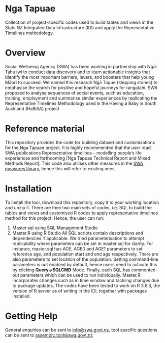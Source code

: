 # Nga Tapuae 
Collection of project-specific codes used to build tables and views in the Stats NZ Integrated Data Infrastructure (IDI) and apply the Representative Timelines methodology.

# Overview

Social Wellbeing Agency (SWA) has been working in partnership with Ngāi Tahu iwi to conduct data discovery and to learn actionable insights that identify the most important barriers, levers, and boosters that help young Māori to succeed. We named this research Ngā Tapue (stepping stones) to emphasise the search for positive and hopeful journeys for rangatahi. SWA proposed to analyse sequences of social events, such as education, training, employment and summarise similar experiences by replicating the Representative Timelines Methodology used in the Having a Baby in South Auckland (HaBiSA) project

# Reference material

This repository provides the code for building dataset and customisations for the Nga Tapuae project. It is highly recommended that the user read SWA publications Representative timelines – modelling people’s life experiences and forthcoming [Nga Tapuae Technical Report and Mixed Methods Report].
This code also utilises other measures in the [SWA measures library](https://github.com/nz-social-wellbeing-agency/definitions_library), hence this will refer to existing ones.

# Installation

To install the tool, download this repository, copy it to your working location and unzip it. There are then two main sets of codes, i.e. SQL to build the tables and views and customised R codes to apply representative timelines method for this project. Hence, the user can run:
1.	Master.sql using SQL Management Studio 
2.	Master.R using R Studio
All SQL scripts contain descriptions and dependencies if applicable. We tried parameterisation to attempt replicability where parameters can be set in master.sql for clarity.  For instance, master.sql has AGE, AGE0 and AGE1 parameters to set reference age, and population start and end age respectively.  There are also parameters to set location of the population. Setting command-line parameters is not enabled by default, hence users need to activate this by clicking **Query->SQLCMD** Mode. Finally, each SQL has commented-out parameters which can be used to run individually.
Master.R incorporates changes such as in time window and tackling changes due to package updates. The codes have been tested to work on R 3.6.3, the version of R server as of writing in the IDI, together with packages installed.

# Getting Help
General enquiries can be sent to info@swa.govt.nz, tool specific questions can be sent to assembly_tool@swa.govt.nz

